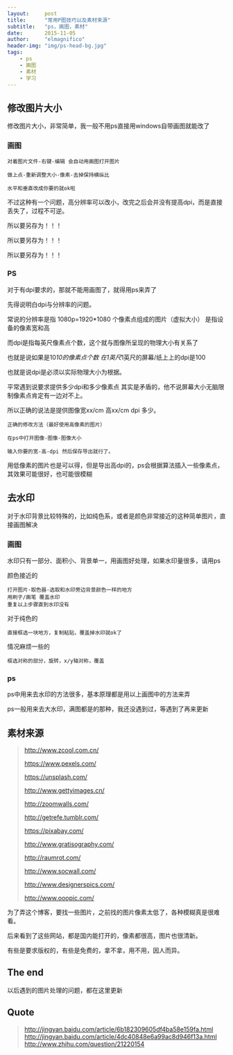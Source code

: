 ```yaml
---
layout:     post
title:      "常用P图技巧以及素材来源"
subtitle:   "ps，画图，素材"
date:       2015-11-05
author:     "elmagnifico"
header-img: "img/ps-head-bg.jpg"
tags:
    - ps
    - 画图
    - 素材
    - 学习
---
```



## 修改图片大小

修改图片大小，非常简单，我一般不用ps直接用windows自带画图就能改了

### 画图
    
    对着图片文件-右键-编辑 会自动用画图打开图片
    
    做上点-重新调整大小-像素-去掉保持横纵比
    
    水平和垂直改成你要的就ok啦

不过这种有一个问题，高分辨率可以改小，改完之后会并没有提高dpi，而是直接丢失了，过程不可逆。

所以要另存为！！！

所以要另存为！！！

所以要另存为！！！

### PS

对于有dpi要求的，那就不能用画图了，就得用ps来弄了

先得说明白dpi与分辨率的问题。

常说的分辨率是指 1080p=1920*1080 个像素点组成的图片（虚拟大小）
是指设备的像素宽和高

而dpi是指每英尺像素点个数，这个就与图像所呈现的物理大小有关系了

也就是说如果是10*10的像素点个数 在1英尺*1英尺的屏幕/纸上上的dpi是100

也就是说dpi是必须以实际物理大小为根据。

平常遇到说要求提供多少dpi和多少像素点 其实是矛盾的，他不说屏幕大小无脑限制像素点肯定有一边对不上。

所以正确的说法是提供图像宽xx/cm 高xx/cm dpi 多少。
    
    正确的修改方法（最好使用高像素的图片）
    
    在ps中打开图像-图像-图像大小
    
    输入你要的宽-高-dpi 然后保存导出就行了。

用低像素的图片也是可以得，但是导出高dpi的，ps会根据算法插入一些像素点，其效果可能很好，也可能很模糊
    

## 去水印

对于水印背景比较特殊的，比如纯色系，或者是颜色非常接近的这种简单图片，直接画图解决

### 画图

水印只有一部分、面积小、背景单一，用画图好处理，如果水印量很多，请用ps

颜色接近的

    打开图片-取色器-选取和水印旁边背景颜色一样的地方
	用刷子/画笔 覆盖水印
	重复以上步骤直到水印没有

对于纯色的
	
	直接框选一块地方，复制粘贴，覆盖掉水印就ok了

情况麻烦一些的

	框选对称的部分，旋转，x/y轴对称，覆盖

### ps

ps中用来去水印的方法很多，基本原理都是用以上画图中的方法来弄

ps一般用来去大水印，满图都是的那种，我还没遇到过，等遇到了再来更新

## 素材来源 

> http://www.zcool.com.cn/
> 
> https://www.pexels.com/
> 
> https://unsplash.com/
> 
> http://www.gettyimages.cn/
> 
> http://zoomwalls.com/
> 
> http://getrefe.tumblr.com/
> 
> https://pixabay.com/
> 
> http://www.gratisography.com/
> 
> http://raumrot.com/
> 
> http://www.socwall.com/
> 
> http://www.designerspics.com/
> 
> http://www.ooopic.com/

为了弄这个博客，要找一些图片，之前找的图片像素太低了，各种模糊真是很难看。

后来看到了这些网站，都是国内能打开的，像素都很高，图片也很清新。

有些是要求版权的，有些是免费的，拿不拿，用不用，因人而异。

## The end

以后遇到的图片处理的问题，都在这里更新

## Quote

> http://jingyan.baidu.com/article/6b182309605df4ba58e159fa.html
> http://jingyan.baidu.com/article/4dc40848e6a99ac8d946f13a.html
> http://www.zhihu.com/question/21220154





